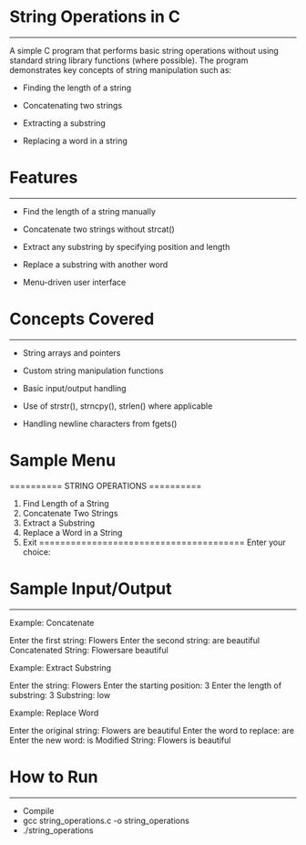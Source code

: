 # String Operations in C
------------------------
A simple C program that performs basic string operations without using standard string library functions (where possible). The program demonstrates key concepts of string manipulation such as:

* Finding the length of a string

* Concatenating two strings

* Extracting a substring

* Replacing a word in a string



# Features
----------
* Find the length of a string manually

*  Concatenate two strings without strcat()

*  Extract any substring by specifying position and length

*  Replace a substring with another word

* Menu-driven user interface



# Concepts Covered
------------------
* String arrays and pointers

* Custom string manipulation functions

* Basic input/output handling

* Use of strstr(), strncpy(), strlen() where applicable

* Handling newline characters from fgets()



# Sample Menu

========== STRING OPERATIONS ==========
1. Find Length of a String
2. Concatenate Two Strings
3. Extract a Substring
4. Replace a Word in a String
5. Exit
=======================================
Enter your choice:



# Sample Input/Output
---------------------
Example: Concatenate

Enter the first string: Flowers
Enter the second string: are beautiful
Concatenated String: Flowersare beautiful


Example: Extract Substring

Enter the string: Flowers
Enter the starting position: 3
Enter the length of substring: 3
Substring: low


Example: Replace Word

Enter the original string: Flowers are beautiful
Enter the word to replace: are
Enter the new word: is
Modified String: Flowers is beautiful



# How to Run
------------
* Compile
* gcc string_operations.c -o string_operations
* ./string_operations

